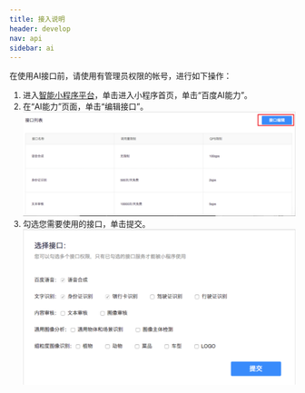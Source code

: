 ```yaml
---
title: 接入说明
header: develop
nav: api
sidebar: ai
---
```


在使用AI接口前，请使用有管理员权限的帐号，进行如下操作：


1. 进入<a href="https://smartprogram.baidu.com/mappconsole/main/apps">智能小程序平台</a>，单击进入小程序首页，单击“百度AI能力”。
2. 在“AI能力”页面，单击“编辑接口”。
![图片](../../../img/api/ai/ai01.png)
3. 勾选您需要使用的接口，单击提交。
![图片](../../../img/api/ai/ai02.png)


<!-- ## 错误码

|错误码|说明|
|--|--|
|201|解析失败，请检查调起协议是否合法|
|202|解析失败，请检查参数是否正确|
|1001|执行失败| -->
